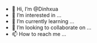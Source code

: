 - 👋 Hi, I’m @Dinhxua
- 👀 I’m interested in ...
- 🌱 I’m currently learning ...
- 💞️ I’m looking to collaborate on ...
- 📫 How to reach me ...

<!---
Dinhxua/Dinhxua is a ✨ special ✨ repository because its `README.md` (this file) appears on your GitHub profile.
You can click the Preview link to take a look at your changes.
--->
